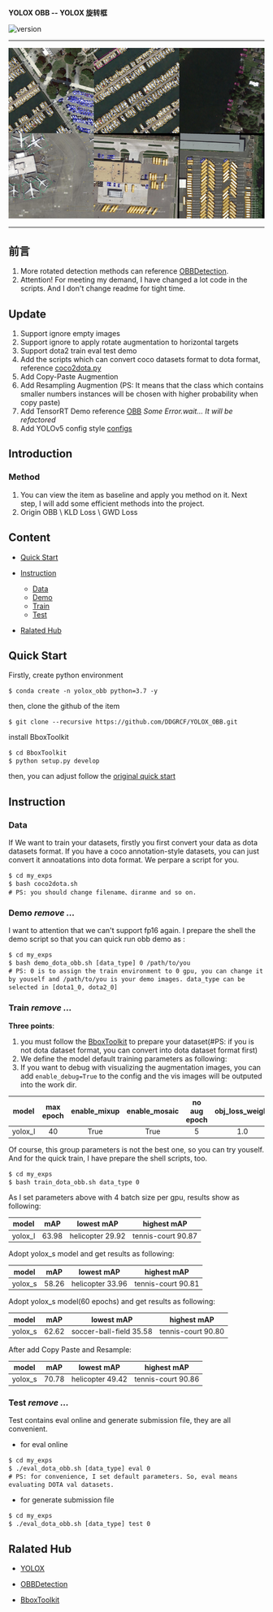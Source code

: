 **YOLOX OBB -- YOLOX 旋转框**

![version](https://img.shields.io/badge/release_version-1.1.0-bule)
***
<img align=center>![result_vis](./assets/obb/vis_resize.png)
***
## **前言**
1. More rotated detection methods can reference [OBBDetection](https://github.com/jbwang1997/OBBDetection.git). 
2. Attention! For meeting my demand, I have changed a lot code in the scripts. And I don't change readme for tight time.

## **Update**
1. Support ignore empty images
2. Support ignore to apply rotate augmentation to horizontal targets
3. Support dota2 train eval test demo
4. Add the scripts which can convert coco datasets format to dota format, reference [coco2dota.py](./datasets/data_convert_tools/coco2dota.py)
4. Add Copy-Paste Augmention 
5. Add Resampling Augmention (PS: It means that the class which contains smaller numbers instances will be chosen with higher probability when copy paste)
6. Add TensorRT Demo reference [OBB](./demo/OBB) *Some Error.wait...* *It will be refactored*
7. Add YOLOv5 config style [configs](./configs)

## **Introduction**
### Method
1. You can view the item as baseline and apply you method on it. Next step, I will add some efficient methods into the project.
2. Origin OBB \ KLD Loss \ GWD Loss
## **Content**

- [Quick&nbsp;Start](#Quick&nbsp;Start)
- [Instruction](#Instruction)
  - [Data](#Data)
  - [Demo](#Demo)
  - [Train](#Train)
  - [Test](#Test)

- [Ralated&nbsp;Hub](#Ralated&nbsp;Hub)

## **Quick&nbsp;Start**

Firstly, create python environment

```shell
$ conda create -n yolox_obb python=3.7 -y
```

then, clone the github of the item

```shell
$ git clone --recursive https://github.com/DDGRCF/YOLOX_OBB.git
```
install BboxToolkit
```shell
$ cd BboxToolkit
$ python setup.py develop
```
then, you can adjust follow the [original quick start](./docs/quick_run.md) 

## **Instruction**
### **Data**
If We want to train your datasets, firstly you first convert your data as dota datasets format. If you have a coco annotation-style datasets, you can just convert it annoatations into dota format. We perpare a script for you.
```shell
$ cd my_exps
$ bash coco2dota.sh
# PS: you should change filename、diranme and so on.
```
### **Demo *remove ...***
I want to attention that we can't support fp16 again. I prepare the shell the demo script so that you can quick run obb demo as :
```shell
$ cd my_exps
$ bash demo_dota_obb.sh [data_type] 0 /path/to/you
# PS: 0 is to assign the train environment to 0 gpu, you can change it by youself and /path/to/you is your demo images. data_type can be selected in [dota1_0, dota2_0]
```
 
### **Train *remove ...***
**Three points**:
1. you must follow the [BboxToolkit](./BboxToolkit/USAGE.md) to prepare your dataset(#PS: if you is not dota dataset format, you can convert into dota dataset format first)
2. We define the model default training parameters as following:
3. If you want to debug with visualizing the augmentation images, you can add `enable_debug=True` to the config and the vis images will be outputed into the work dir.

| model | max epoch | enable_mixup  | enable_mosaic |no aug epoch | obj_loss_weight | cls_loss_weight | iou_loss_weight | reg_loss_weight | 
| :-:   | :-:       | :-:           |:-:            |:-:          | :-:             | :-:             | :-:             | :-:             |
|yolox_l| 40        | True          | True          |5            | 1.0             | 1.0             | 5.0             | 1.0             |

Of course, this group parameters is not the best one, so you can try youself. And for the quick train, I have prepare the shell scripts, too.

```shell
$ cd my_exps
$ bash train_dota_obb.sh data_type 0
```
As I set parameters above with 4 batch size per gpu, results show as following:

| model   | mAP   | lowest mAP       | highest mAP |
| :-:    | :-:  | :-:              | :-:         |
| yolox_l | 63.98 | helicopter 29.92 | tennis-court 90.87 |

Adopt yolox_s model and get results as following:

| model   | mAP   | lowest mAP       | highest mAP |
| :-:    | :-:  | :-:              | :-:         |
| yolox_s | 58.26 | helicopter 33.96 | tennis-court 90.81 |

Adopt yolox_s model(60 epochs) and get results as following:

| model   | mAP   | lowest mAP       | highest mAP |
| :-:    | :-:  | :-:              | :-:         |
| yolox_s | 62.62 | soccer-ball-field 35.58 | tennis-court 90.80 |

After add Copy Paste and Resample:

| model   | mAP   | lowest mAP       | highest mAP |
| :-:    | :-:  | :-:              | :-:         |
| yolox_s | 70.78 | helicopter 49.42 | tennis-court 90.86 |
### **Test *remove ...***
Test contains eval online and generate submission file, they are all convenient.
* for eval online
```shell
$ cd my_exps
$ ./eval_dota_obb.sh [data_type] eval 0
# PS: for convenience, I set default parameters. So, eval means evaluating DOTA val datasets.
```
* for generate submission file
```shell
$ cd my_exps
$ ./eval_dota_obb.sh [data_type] test 0
```
## **Ralated&nbsp;Hub**

- [YOLOX](https://github.com/Megvii-BaseDetection/YOLOX.git)

- [OBBDetection](https://github.com/jbwang1997/OBBDetection.git)

- [BboxToolkit](https://github.com/jbwang1997/BboxToolkit.git)
